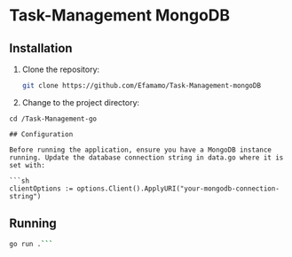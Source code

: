 # Task-Management MongoDB

## Installation

1. Clone the repository:
   
   ```sh
   git clone https://github.com/Efamamo/Task-Management-mongoDB
   
2. Change to the project directory:

  ```
  cd /Task-Management-go

## Configuration

Before running the application, ensure you have a MongoDB instance running. Update the database connection string in data.go where it is set with:

```sh
clientOptions := options.Client().ApplyURI("your-mongodb-connection-string")
```
## Running

```sh
go run .```
